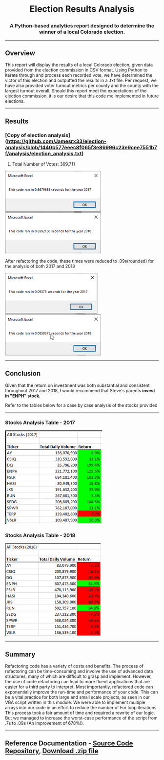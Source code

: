 # **<p align="center">Election Results Analysis</p>**

### **<p align="center">A Python-based analytics report designed to determine the winner of a local Colorado election.</p>**

---
## Overview
This report will display the results of a local Colorado election, given data provided from the election commission in CSV format. Using Python to iterate through and process each recorded vote, we have determined the victor of this election and outputted the results in a .txt file. Per request, we have also provided voter turnout metrics per county and the county with the largest turnout overall. Should this report meet the expectations of the election commission, it is our desire that this code me implemented in future elections.

---
## Results

### [Copy of election analysis] (https://github.com/Jamesrx33/election-analysis/blob/1440b577eeec8f065f3e86996c23e9cee7551b7f/analysis/election_analysis.txt)

1. Total Number of Votes: 369,711

![Original Code 2017](https://github.com/Jamesrx33/stock-analysis/blob/main/Resources/VBA_Challenge_2017_Original_Code.png?raw=true) ![Original Code 2018](https://github.com/Jamesrx33/stock-analysis/blob/main/Resources/VBA_Challenge_2018_Original_Code.png?raw=true)

After refactoring the code, these times were reduced to .09s(rounded) for the analysis of both 2017 and 2018

![Refactored Code 2017](https://github.com/Jamesrx33/stock-analysis/blob/main/Resources/VBA_Challenge_2017.png?raw=true) ![Refactored Code 2018](https://github.com/Jamesrx33/stock-analysis/blob/main/Resources/VBA_Challenge_2018.png?raw=true)

---
## Conclusion
Given that the return on investment was both substantial and consistent throughout 2017 and 2018, I would recommend that Steve's parents **invest in "ENPH" stock.**

Refer to the tables below for a case by case analysis of the stocks provided

---
### Stocks Analysis Table - 2017
![Analysis_Table_2017](https://github.com/Jamesrx33/stock-analysis/blob/main/Resources/Analysis_Table_2017.png?raw=true)

### Stocks Analysis Table - 2018
![Analysis_Table_2018](https://github.com/Jamesrx33/stock-analysis/blob/main/Resources/Analysis_Table_2018.png?raw=true)

---
## Summary
Refactoring code has a variety of costs and benefits. The process of refactoring can be time-consuming and involve the use of advanced data structures, many of which are difficult to grasp and implement. However, the use of code refactoring can lead to more fluent applications that are easier for a third party to interpret. Most importantly, refactored code can exponentially improve the run-time and performance of your code. This can be a vital practice for both large and small scale projects, as seen in our VBA script written in this module. We were able to implement multiple arrays into our code in an effort to reduce the number of For loop iterations. This process took a fair amount of time and required a rewrite of our logic. But we managed to increase the worst-case performance of the script from .7s to .09s (An improvement of 678%!).

---
## Reference Documentation - [Source Code Repository](https://github.com/Jamesrx33/election-analysis), [Download .zip file](https://github.com/Jamesrx33/election-analysis/archive/refs/heads/main.zip)
